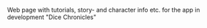 Web page with tutorials, story- and character info etc. for the app in development "Dice Chronicles"